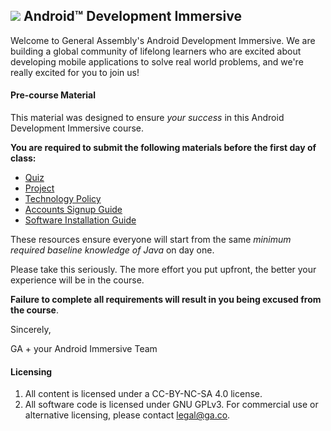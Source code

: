 ## ![](https://ga-dash.s3.amazonaws.com/production/assets/logo-9f88ae6c9c3871690e33280fcf557f33.png) Android™ Development Immersive

Welcome to General Assembly's Android Development Immersive. We are building a global community of lifelong learners who are excited about developing mobile applications to solve real world problems, and we're really excited for you to join us!


#### Pre-course Material 

This material was designed to ensure *your success* in this Android Development Immersive course.

**You are required to submit the following materials before the first day of class:**
* [Quiz](01-task/quiz/readme.md)
* [Project](01-task/project/readme.md)
* [Technology Policy](02-policy/readme.md)
* [Accounts Signup Guide](01-task/accounts/readme.md)
* [Software Installation Guide](01-task/installation/readme.md)


These resources ensure everyone will start from the same *minimum required baseline knowledge of Java* on day one. 

Please take this seriously. The more effort you put upfront, the better your experience will be in the course. 

**Failure to complete all requirements will result in you being excused from the course**.


Sincerely,

GA + your Android Immersive Team



#### Licensing

1. All content is licensed under a CC-BY-NC-SA 4.0 license.
2. All software code is licensed under GNU GPLv3. For commercial use or alternative licensing, please contact legal@ga.co.
